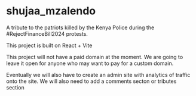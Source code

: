# shujaa_mzalendo
A tribute to the patriots killed by the Kenya Police during the #RejectFinanceBill2024 protests.

This project is built on React + Vite

This project will not have a paid domain at the moment. We are going to leave it open for anyone who may want to pay for a custom domain.

Eventually we will also have to create an admin site with analytics of traffic onto the site.
We will also need to add a comments secton or tributes section
